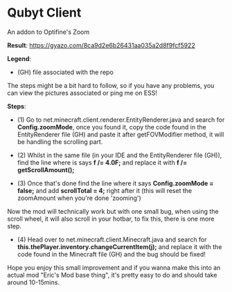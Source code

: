 # Qubyt Client
An addon to Optifine's Zoom

**Result**: https://gyazo.com/8ca9d2e6b26431aa035a2d8f9fcf5922

**Legend**:
- (GH) file associated with the repo

The steps might be a bit hard to follow, so if you have any problems, you can view the pictures associated or ping me on ESS!

**Steps**:
- (1) Go to net.minecraft.client.renderer.EntityRenderer.java and search for **Config.zoomMode**, once you found it, copy the code found in the EntityRenderer file (GH) and paste it after getFOVModifier method, it will be handling the scrolling part.

- (2) Whilst in the same file (in your IDE and the EntityRenderer file (GH)), find the line where is says **f /= 4.0F;** and replace it with **f /= getScrollAmount();**
- (3) Once that's done find the line where it says **Config.zoomMode = false;** and add **scrollTotal = 4;** right after it (this will reset the zoomAmount when you're done 'zooming')

Now the mod will technically work but with one small bug, when using the scroll wheel, it will also scroll in your hotbar, to fix this, there is one more step.

- (4) Head over to net.minecraft.client.Minecraft.java and search for **this.thePlayer.inventory.changeCurrentItem(j);** and replace it with the code found in the Minecraft file (GH) and the bug should be fixed!

Hope you enjoy this small improvement and if you wanna make this into an actual mod "Eric's Mod base thing", it's pretty easy to do and should take around 10-15mins.
